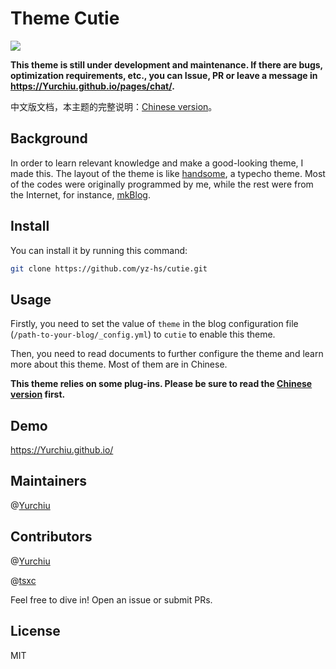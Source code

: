 # Theme Cutie

![](https://cdn.jsdelivr.net/gh/yz-hs/PicGo/intro4.png)

**This theme is still under development and maintenance. If there are bugs, optimization requirements, etc., you can Issue, PR or leave a message in <https://Yurchiu.github.io/pages/chat/>.**

中文版文档，本主题的完整说明：[Chinese version](https://Yurchiu.github.io/2020/08/22/Cutie%20使用文档/)。

## Background

In order to learn relevant knowledge and make a good-looking theme, I made this. The layout of the theme is like [handsome](https://www.ihewro.com/archives/489/), a typecho theme. Most of the codes were originally programmed by me, while the rest were from the Internet, for instance, [mkBlog](https://mkblog.cn/).

## Install

You can install it by running this command:

```bash
git clone https://github.com/yz-hs/cutie.git
```

## Usage

Firstly, you need to set the value of `theme` in the blog configuration file (`/path-to-your-blog/_config.yml`) to `cutie` to enable this theme.

Then, you need to read documents to further configure the theme and learn more about this theme. Most of them are in Chinese.

**This theme relies on some plug-ins. Please be sure to read the [Chinese version](https://Yurchiu.github.io/2020/08/22/Cutie%20使用文档/) first.**

## Demo

<https://Yurchiu.github.io/>

## Maintainers

@[Yurchiu](https://github.com/Yurchiu)

## Contributors

@[Yurchiu](https://github.com/Yurchiu)

@[tsxc](https://github.com/tsxc-github)

Feel free to dive in! Open an issue or submit PRs.

## License

MIT